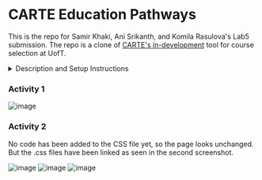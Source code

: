 # CARTE Education Pathways

This is the repo for Samir Khaki, Ani Srikanth, and Komila Rasulova's Lab5 submission. The repo is a clone of [CARTE's in-development](https://github.com/nelaturuk/education_pathways) tool for course selection at UofT.

<details>
<summary>Description and Setup Instructions</summary>

Welcome to CARTE's in-development tool for course selection at UofT. Education Pathways allows for more intelligent course searching, by matching not just the terms you search, but ones relevant to them. The more terms you search for, the more relevant your results will be! Even try searching across disciplines for the courses that best cover each.

Whatever year you are looking for, Education Pathways will also suggest courses in earlier years that will best help you to prepare. To get the most out of this, try searching for courses in a later year and see what is suggested for your current one.

We are looking for feedback to improve Education Pathways and make it more useful for students. If you have ideas or suggestions, please email us!

## Setup Instructions

### With Docker

## Repository files:

`./Procfile ./wsgi.py` _tells gunicorn how to run the program_

`./environment.yml ./requirements.txt` _specifies python requirements for anaconda and pip respectively_

`./__init__.py` _main flask code_

`./readme.md` _this file_

`./resources:` _contains datasets used in the program_

`course_vectorizer.pickle df_processed.pickle`

`course_vectors.npz graph.pickle`

`./static:` _contains any static elements of the webpage, in this case just the CARTE logo_
`CARTE_logo.jpg`

`./templates:` _contains flask templates for rendering HTML_

`_formhelpers.html course.html index.html results.html`

</details>

### Activity 1

![image](https://user-images.githubusercontent.com/14436239/197280721-3df909e2-cc8e-405c-b69b-539930ce6203.png)

### Activity 2

No code has been added to the CSS file yet, so the page looks unchanged. But the .css files have been linked as seen in the second screenshot.

![image](https://user-images.githubusercontent.com/14436239/197293520-db000649-0ba4-4e74-8cde-f10836d7feec.png)
![image](https://user-images.githubusercontent.com/14436239/197293410-658d69ce-a079-40ef-8210-3b3527adecc2.png)
![image](https://user-images.githubusercontent.com/14436239/197293823-7520211c-1340-4a8b-a0f7-85a24a98b987.png)
